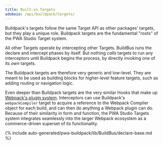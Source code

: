 ```yaml
---
title: Built-in Targets
adobeio: /api/buildpack/targets/
---
```


Buildpack's targets follow the same Target API as other packages' targets, but they play a unique role. Buildpack targets are the fundamental "roots" of the PWA Studio Target system.

All other Targets operate by intercepting other Targets.
BuildBus runs the declare and intercept phases by itself.
But nothing _calls_ targets to run any interceptors until Buildpack begins the process, by directly invoking one of its _own_ targets.

The Buildpack targets are therefore very generic and low-level. They are meant to be used as building blocks for higher-level feature targets, such as adding routing or navigation logic.

Even deeper than Buildpack targets are the very similar Hooks that make up [Webpack's plugin system](https://v4.webpack.js.org/api/plugins/). Interceptors can use Buildpack's `webpackCompiler` target to acquire a reference to the Webpack Compiler object for each build, and can then do anything a Webpack plugin can do.
Because of their similarity in form and function, the PWA Studio Targets system integrates seamlessly into the larger Webpack ecosystem as a commerce-driven superset of its functionality.

<!--
The reference doc content is generated automatically from the source code.
To update this section, update the doc blocks in the source code
-->

{% include auto-generated/pwa-buildpack/lib/BuildBus/declare-base.md %}
